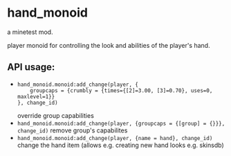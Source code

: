 # hand_monoid

a minetest mod.

player monoid for controlling the look and abilities of the player's hand.

## API usage:

* ```
  hand_monoid.monoid:add_change(player, {
      groupcaps = {crumbly = {times={[2]=3.00, [3]=0.70}, uses=0, maxlevel=1}}
  }, change_id)
  ```
  override group capabilities
* `hand_monoid.monoid:add_change(player, {groupcaps = {[group] = {}}}, change_id)`
  remove group's capabilites
* `hand_monoid.monoid:add_change(player, {name = hand}, change_id)`
  change the hand item (allows e.g. creating new hand looks e.g. skinsdb)
